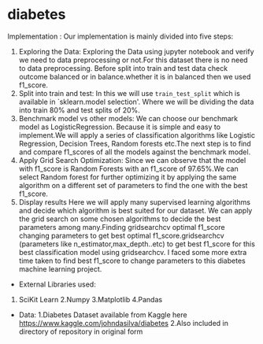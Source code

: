 # diabetes
Implementation : Our implementation is mainly divided into five steps:
1. Exploring the Data:
Exploring the Data using jupyter notebook and verify we need to data preprocessing or not.For this dataset there is no need to data preprocessing. Before split into train and test data check outcome balanced or in balance.whether it is in balanced then we used f1_score.
2. Split into train and test: 
In this we will use `train_test_split` which is available in `sklearn.model selection'. Where we will be dividing the data into train 80% and test splits of 20%.
3. Benchmark model vs other models:
We can choose our benchmark model as LogisticRegression. Because it is simple and easy to implement.We will apply a series of classification algorithms like Logistic
Regression, Decision Trees, Random forests etc.The next step is to find and compare f1_scores of all the models
against the benchmark model.
4. Apply Grid Search Optimization:
Since we can observe that the model with f1_score is Random Forests with an f1_score of 97.65%.We can select Random forest for further optimizing it by applying the
same algorithm on a different set of parameters to find the one with the best f1_score.
5. Display results
Here we will apply many supervised learning algorithms and decide which algorithm is best suited for our dataset. We can apply the grid search on some chosen algorithms to decide the best parameters among many.Finding gridsearchcv optimal f1_score changing parameters to get best optimal f1_score.gridsearchcv (parameters like n_estimator,max_depth..etc)
to get best f1_score for this best classification model using gridsearchcv. I faced some more extra time taken to find best f1_score to change parameters to this diabetes machine learning project.


* External Libraries used:
1. SciKit Learn
2.Numpy
3.Matplotlib
4.Pandas
* Data:
1.Diabetes Dataset available from Kaggle here https://www.kaggle.com/johndasilva/diabetes
2.Also included in directory of repository in original form 
  

